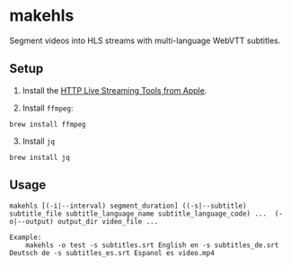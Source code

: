 # makehls
Segment videos into HLS streams with multi-language WebVTT subtitles.

## Setup

1. Install the [HTTP Live Streaming Tools from Apple](https://download.developer.apple.com/QuickTime/http_live_streaming_tools/HTTPLiveStreamingTools373.7.dmg). 

2. Install `ffmpeg`:

```
brew install ffmpeg
```

3. Install `jq`

```
brew install jq
```

## Usage

```
makehls [(-i|--interval) segment_duration] ((-s|--subtitle) subtitle_file subtitle_language_name subtitle_language_code) ...  (-o|--output) output_dir video_file ...

Example:
    makehls -o test -s subtitles.srt English en -s subtitles_de.srt Deutsch de -s subtitles_es.srt Espanol es video.mp4
```
